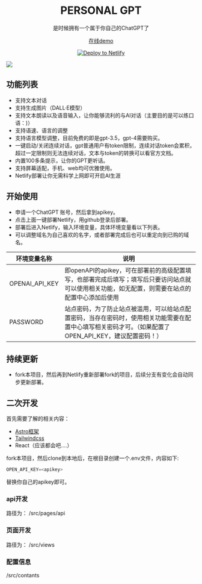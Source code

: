 <div align='center'>
<h1>PERSONAL GPT</h1>
是时候拥有一个属于你自己的ChatGPT了

[在线demo](https://quguoliang.netlify.app/)

[![Deploy to Netlify](https://p3-juejin.byteimg.com/tos-cn-i-k3u1fbpfcp/0fa7e21562ad412585947d84ac7d08e8~tplv-k3u1fbpfcp-zoom-1.image)](https://app.netlify.com/start/deploy?repository=https://github.com/quguoliang/personal-gpt#OPENAI_API_KEY=\&PASSWORD=)

</div>

![](https://p9-juejin.byteimg.com/tos-cn-i-k3u1fbpfcp/32f542b345dd4e738a8ab4151496287e~tplv-k3u1fbpfcp-watermark.image?)

## 功能列表

*   支持文本对话
*   支持生成图片（DALL·E模型）
*   支持文本朗读以及语音输入，让你能够流利的与AI对话（主要目的是可以练口语：)）
*   支持语速、语言的调整
*   支持语言模型调整，目前免费的即是gpt-3.5，gpt-4需要购买。
*   一键启动/关闭连续对话，gpt普通用户有token限制，连续对话token会累积，超过一定限制则无法连续对话，文本与token的转换可以看官方文档。
*   内置100多条提示，让你的GPT更听话。
*   支持屏幕适配，手机、web均可优雅使用。
*   Netlify部署让你无需科学上网即可开启AI生涯

## 开始使用

*   申请一个ChatGPT 账号，然后拿到apikey。
*   点击上面一键部署Netlify，用github登录后部署。
*   部署后进入Netlify，输入环境变量，具体环境变量看以下列表。
*   可以调整域名为自己喜欢的名字，或者部署完成后也可以重定向到已购的域名。

| 环境变量名称         | 说明                                                                                  |
| -------------- | ----------------------------------------------------------------------------------- |
| OPENAI\_API\_KEY | 即openAPI的apikey，可在部署前的高级配置填写，也部署完成后填写；填写后只要访问站点就可以使用相关功能，如无配置，则需要在站点的配置中心添加后使用      |
| PASSWORD       | 站点密码，为了防止站点被滥用，可以给站点配置密码，当存在密码时，使用相关功能需要在配置中心填写相关密码才可。（如果配置了OPEN\_API\_KEY，建议配置密码！） |

## 持续更新

*   fork本项目，然后再到Netlify重新部署fork的项目，后续分支有变化会自动同步更新部署。

## 二次开发

首先需要了解的相关内容：

*   [ Astro框架](https://astro.build/)
*   [Tailwindcss](https://www.tailwindcss.cn/)
*   React（应该都会吧....）

fork本项目，然后clone到本地后，在根目录创建一个.env文件，内容如下:

```js
OPEN_API_KEY=<apikey>
```

替换你自己的apikey即可。

### api开发

路径为：
/src/pages/api

### 页面开发

路径为：
/src/views

### 配置信息

/src/contants
